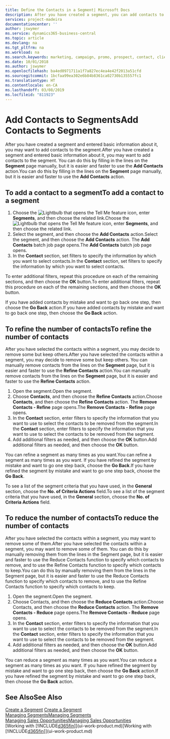 ```yaml
---
title: Define the Contacts in a Segment| Microsoft Docs
description: After you have created a segment, you can add contacts to the segment, for example, as part of a marketing campaign targeting particular customers or clients.
services: project-madeira
documentationcenter: ''
author: jswymer
ms.service: dynamics365-business-central
ms.topic: article
ms.devlang: na
ms.tgt_pltfrm: na
ms.workload: na
ms.search.keywords: marketing, campaign, promo, prospect, contact, client, customer
ms.date: 10/01/2018
ms.author: jswymer
ms.openlocfilehash: ba4ed0971711a1f7a827ec4ea4e42f2013a51cfd
ms.sourcegitcommit: 1bcfaa99ea302e6b84b8361ca02730b135557fc1
ms.translationtype: HT
ms.contentlocale: en-CA
ms.lasthandoff: 03/08/2019
ms.locfileid: "811923"
---
```

# <a name="add-contacts-to-segments"></a><span data-ttu-id="06dc4-103">Add Contacts to Segments</span><span class="sxs-lookup"><span data-stu-id="06dc4-103">Add Contacts to Segments</span></span>
<span data-ttu-id="06dc4-104">After you have created a segment and entered basic information about it, you may want to add contacts to the segment.</span><span class="sxs-lookup"><span data-stu-id="06dc4-104">After you have created a segment and entered basic information about it, you may want to add contacts to the segment.</span></span> <span data-ttu-id="06dc4-105">You can do this by filling in the lines on the **Segment** page manually, but it is easier and faster to use the **Add Contacts** action.</span><span class="sxs-lookup"><span data-stu-id="06dc4-105">You can do this by filling in the lines on the **Segment** page manually, but it is easier and faster to use the **Add Contacts** action.</span></span>

## <a name="to-add-a-contact-to-a-segment"></a><span data-ttu-id="06dc4-106">To add a contact to a segment</span><span class="sxs-lookup"><span data-stu-id="06dc4-106">To add a contact to a segment</span></span>
1. <span data-ttu-id="06dc4-107">Choose the ![Lightbulb that opens the Tell Me feature](media/ui-search/search_small.png "Tell me what you want to do") icon, enter **Segments**, and then choose the related link.</span><span class="sxs-lookup"><span data-stu-id="06dc4-107">Choose the ![Lightbulb that opens the Tell Me feature](media/ui-search/search_small.png "Tell me what you want to do") icon, enter **Segments**, and then choose the related link.</span></span>  
2. <span data-ttu-id="06dc4-108">Select the segment, and then choose the **Add Contacts** action.</span><span class="sxs-lookup"><span data-stu-id="06dc4-108">Select the segment, and then choose the **Add Contacts** action.</span></span> <span data-ttu-id="06dc4-109">The **Add Contacts** batch job page opens.</span><span class="sxs-lookup"><span data-stu-id="06dc4-109">The **Add Contacts** batch job page opens.</span></span>
3. <span data-ttu-id="06dc4-110">In the **Contact** section, set filters to specify the information by which you want to select contacts.</span><span class="sxs-lookup"><span data-stu-id="06dc4-110">In the **Contact** section, set filters to specify the information by which you want to select contacts.</span></span>

<span data-ttu-id="06dc4-111">To enter additional filters, repeat this procedure on each of the remaining sections, and then choose the **OK** button.</span><span class="sxs-lookup"><span data-stu-id="06dc4-111">To enter additional filters, repeat this procedure on each of the remaining sections, and then choose the **OK** button.</span></span>

<span data-ttu-id="06dc4-112">If you have added contacts by mistake and want to go back one step, then choose the **Go Back** action.</span><span class="sxs-lookup"><span data-stu-id="06dc4-112">If you have added contacts by mistake and want to go back one step, then choose the **Go Back** action.</span></span>

## <a name="to-refine-the-number-of-contacts"></a><span data-ttu-id="06dc4-113">To refine the number of contacts</span><span class="sxs-lookup"><span data-stu-id="06dc4-113">To refine the number of contacts</span></span>
<span data-ttu-id="06dc4-114">After you have selected the contacts within a segment, you may decide to remove some but keep others.</span><span class="sxs-lookup"><span data-stu-id="06dc4-114">After you have selected the contacts within a segment, you may decide to remove some but keep others.</span></span> <span data-ttu-id="06dc4-115">You can manually remove contacts from the lines on the **Segment** page, but it is easier and faster to use the **Refine Contacts** action.</span><span class="sxs-lookup"><span data-stu-id="06dc4-115">You can manually remove contacts from the lines on the **Segment** page, but it is easier and faster to use the **Refine Contacts** action.</span></span>

1. <span data-ttu-id="06dc4-116">Open the segment.</span><span class="sxs-lookup"><span data-stu-id="06dc4-116">Open the segment.</span></span>
2. <span data-ttu-id="06dc4-117">Choose **Contacts**, and then choose the **Refine Contacts** action.</span><span class="sxs-lookup"><span data-stu-id="06dc4-117">Choose **Contacts**, and then choose the **Refine Contacts** action.</span></span> <span data-ttu-id="06dc4-118">The **Remove Contacts - Refine** page opens.</span><span class="sxs-lookup"><span data-stu-id="06dc4-118">The **Remove Contacts - Refine** page opens.</span></span>
3. <span data-ttu-id="06dc4-119">In the **Contact** section, enter filters to specify the information that you want to use to select the contacts to be removed from the segment.</span><span class="sxs-lookup"><span data-stu-id="06dc4-119">In the **Contact** section, enter filters to specify the information that you want to use to select the contacts to be removed from the segment.</span></span>
4. <span data-ttu-id="06dc4-120">Add additional filters as needed, and then choose the **OK** button.</span><span class="sxs-lookup"><span data-stu-id="06dc4-120">Add additional filters as needed, and then choose the **OK** button.</span></span>

<span data-ttu-id="06dc4-121">You can refine a segment as many times as you want.</span><span class="sxs-lookup"><span data-stu-id="06dc4-121">You can refine a segment as many times as you want.</span></span> <span data-ttu-id="06dc4-122">If you have refined the segment by mistake and want to go one step back, choose the **Go Back**.</span><span class="sxs-lookup"><span data-stu-id="06dc4-122">If you have refined the segment by mistake and want to go one step back, choose the **Go Back**.</span></span>

<span data-ttu-id="06dc4-123">To see a list of the segment criteria that you have used, in the **General** section, choose the **No. of Criteria Actions** field.</span><span class="sxs-lookup"><span data-stu-id="06dc4-123">To see a list of the segment criteria that you have used, in the **General** section, choose the **No. of Criteria Actions** field.</span></span>

## <a name="to-reduce-the-number-of-contacts"></a><span data-ttu-id="06dc4-124">To reduce the number of contacts</span><span class="sxs-lookup"><span data-stu-id="06dc4-124">To reduce the number of contacts</span></span>
<span data-ttu-id="06dc4-125">After you have selected the contacts within a segment, you may want to remove some of them.</span><span class="sxs-lookup"><span data-stu-id="06dc4-125">After you have selected the contacts within a segment, you may want to remove some of them.</span></span> <span data-ttu-id="06dc4-126">You can do this by manually removing them from the lines in the Segment page, but it is easier and faster to use the Reduce Contacts function to specify which contacts to remove, and to use the Refine Contacts function to specify which contacts to keep.</span><span class="sxs-lookup"><span data-stu-id="06dc4-126">You can do this by manually removing them from the lines in the Segment page, but it is easier and faster to use the Reduce Contacts function to specify which contacts to remove, and to use the Refine Contacts function to specify which contacts to keep.</span></span>

1. <span data-ttu-id="06dc4-127">Open the segment.</span><span class="sxs-lookup"><span data-stu-id="06dc4-127">Open the segment.</span></span>
2. <span data-ttu-id="06dc4-128">Choose Contacts, and then choose the **Reduce Contacts** action.</span><span class="sxs-lookup"><span data-stu-id="06dc4-128">Choose Contacts, and then choose the **Reduce Contacts** action.</span></span> <span data-ttu-id="06dc4-129">The **Remove Contacts - Reduce** page opens.</span><span class="sxs-lookup"><span data-stu-id="06dc4-129">The **Remove Contacts - Reduce** page opens.</span></span>
3. <span data-ttu-id="06dc4-130">In the **Contact** section, enter filters to specify the information that you want to use to select the contacts to be removed from the segment.</span><span class="sxs-lookup"><span data-stu-id="06dc4-130">In the **Contact** section, enter filters to specify the information that you want to use to select the contacts to be removed from the segment.</span></span>
4. <span data-ttu-id="06dc4-131">Add additional filters as needed, and then choose the **OK** button.</span><span class="sxs-lookup"><span data-stu-id="06dc4-131">Add additional filters as needed, and then choose the **OK** button.</span></span>

<span data-ttu-id="06dc4-132">You can reduce a segment as many times as you want.</span><span class="sxs-lookup"><span data-stu-id="06dc4-132">You can reduce a segment as many times as you want.</span></span> <span data-ttu-id="06dc4-133">If you have refined the segment by mistake and want to go one step back, then choose the **Go Back** action.</span><span class="sxs-lookup"><span data-stu-id="06dc4-133">If you have refined the segment by mistake and want to go one step back, then choose the **Go Back** action.</span></span>

## <a name="see-also"></a><span data-ttu-id="06dc4-134">See Also</span><span class="sxs-lookup"><span data-stu-id="06dc4-134">See Also</span></span>
<span data-ttu-id="06dc4-135">[Create a Segment](marketing-how-create-segment.md) </span><span class="sxs-lookup"><span data-stu-id="06dc4-135">[Create a Segment](marketing-how-create-segment.md) </span></span>  
[<span data-ttu-id="06dc4-136">Managing Segments</span><span class="sxs-lookup"><span data-stu-id="06dc4-136">Managing Segments</span></span>](marketing-segments.md)  
[<span data-ttu-id="06dc4-137">Managing Sales Opportunities</span><span class="sxs-lookup"><span data-stu-id="06dc4-137">Managing Sales Opportunities</span></span>](marketing-manage-sales-opportunities.md)  
<span data-ttu-id="06dc4-138">[Working with [!INCLUDE[d365fin](includes/d365fin_md.md)]](ui-work-product.md)</span><span class="sxs-lookup"><span data-stu-id="06dc4-138">[Working with [!INCLUDE[d365fin](includes/d365fin_md.md)]](ui-work-product.md)</span></span>  
